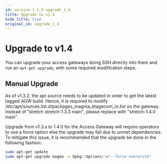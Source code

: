 ```yaml
---
id: version-1.5.X-upgrade_1_4
title: Upgrade to v1.4
hide_title: true
original_id: upgrade_1_4
---
```


# Upgrade to v1.4

You can upgrade your access gateways doing SSH directly into them and
run an `apt-get upgrade`, with some required modification steps.

## Manual Upgrade

As of v1.3.2, the apt source needs to be updated in order to get the latest
tagged AGW build. Hence, it is required to modify
/etc/apt/sources.list.d/packages_magma_etagecom_io.list on the gateway.
Instead of “stretch stretch-1.3.3 main", please replace with
"stretch-1.4.0 main".

Upgrade from v1.3.x to 1.4.0 for the Access Gateway will require operators to
use a force option else the upgrade may fail due to unmet dependencies. To
mitigate this issue, it is recommended that the upgrade be done in the
following fashion:

```bash
sudo apt-get update
sudo apt-get upgrade magma -o Dpkg::Options::="--force-overwrite"
```
